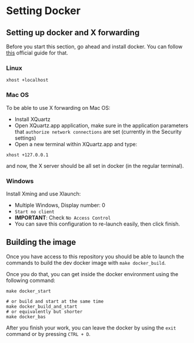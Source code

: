 # Setting Docker

## Setting up docker and X forwarding

Before you start this section, go ahead and install docker. You can follow [this](https://docs.docker.com/engine/install/) official guide for that.

### Linux

```shell
xhost +localhost
```

### Mac OS

To be able to use X forwarding on Mac OS:

- Install XQuartz
- Open XQuartz.app application, make sure in the application parameters that `authorize network connections` are set (currently in the Security settings)
- Open a new terminal within XQuartz.app and type:

```shell
xhost +127.0.0.1
```

and now, the X server should be all set in docker (in the regular terminal).

### Windows

Install Xming and use Xlaunch:

- Multiple Windows, Display number: 0
- `Start no client`
- **IMPORTANT**: Check `No Access Control`
- You can save this configuration to re-launch easily, then click finish.

## Building the image

Once you have access to this repository you should be able to launch the commands to build the dev docker image with `make docker_build`.

Once you do that, you can get inside the docker environment using the following command:

```shell
make docker_start

# or build and start at the same time
make docker_build_and_start
# or equivalently but shorter
make docker_bas
```

After you finish your work, you can leave the docker by using the `exit` command or by pressing `CTRL + D`.
